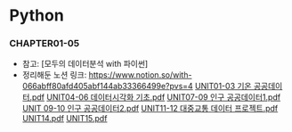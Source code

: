 # Python

### CHAPTER01-05
- 참고: [모두의 데이터분석 with 파이썬]
- 정리해둔 노션 링크: https://www.notion.so/with-066abff80afd405abf144ab33366499e?pvs=4
[UNIT01-03 기온 공공데이터.pdf](https://github.com/user-attachments/files/15749160/UNIT01-03.pdf)
[UNIT04-06 데이터시각화 기초.pdf](https://github.com/user-attachments/files/15749161/UNIT04-06.pdf)
[UNIT07-09 인구 공공데이터1.pdf](https://github.com/user-attachments/files/15749162/UNIT07-09.1.pdf)
[UNIT 09-10 인구 공공데이터2.pdf](https://github.com/user-attachments/files/15749163/UNIT.09-10.2.pdf)
[UNIT11-12 대중교통 데이터 프로젝트.pdf](https://github.com/user-attachments/files/15749164/UNIT11-12.pdf)
[UNIT14.pdf](https://github.com/user-attachments/files/15749165/UNIT14.pdf)
[UNIT15.pdf](https://github.com/user-attachments/files/15749166/UNIT15.pdf)
